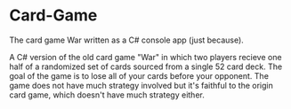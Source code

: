 # Card-Game
The card game War written as a C# console app (just because).

A C# version of the old card game "War" in which two players recieve one half of a randomized set of cards sourced from a single 52 card deck. The goal of the game is to lose all of your cards before your opponent. The game does not have much strategy involved but it's faithful to the origin card game, which doesn't have much strategy either.
